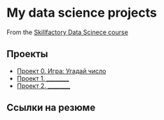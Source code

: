 # My data science projects

From the [Skillfactory Data Scinece course](http://skillfactory.ru/data-scientist)

## Проекты
    
* [Проект 0. Игра: Угадай число](https://github.com/IvanRatelin/sf_data_science/tree/main/project_0)
* [Проект 1. ________](______)
* [Проект 2. ________](______)

## Ссылки на резюме